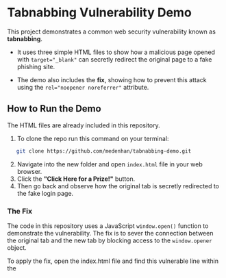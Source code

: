 # Tabnabbing Vulnerability Demo

This project demonstrates a common web security vulnerability known as **tabnabbing**.  

- It uses three simple HTML files to show how a malicious page opened with `target="_blank"` can secretly redirect the original page to a fake phishing site.  

- The demo also includes the **fix**, showing how to prevent this attack using the `rel="noopener noreferrer"` attribute.

## How to Run the Demo

The HTML files are already included in this repository.

1. To clone the repo run this command on your terminal:

```bash
   git clone https://github.com/medenhan/tabnabbing-demo.git
   ```

2. Navigate into the new folder and open `index.html` file in your web browser.
3. Click the **"Click Here for a Prize!"** button.
4. Then go back and observe how the original tab is secretly redirected to the fake login page.

### The Fix

The code in this repository uses a JavaScript `window.open()` function to demonstrate the vulnerability. The fix is to sever the connection between the original tab and the new tab by blocking access to the `window.opener` object.

To apply the fix, open the index.html file and find this vulnerable line within the <script> tag:

```javascript
// This line is vulnerable because it gives the new tab access to the original tab.
window.open('malicious.html');
```
Replace it with the following fixed line. The addition of 'noopener' as the third argument severs the connection between the tabs, blocking the attack.

```javascript
// Opens a new tab safely by severing access to window.opener
window.open('malicious.html', '_blank', 'noopener');
```
After applying this change, the original tab (index.html) will remain secure and will not be redirected. 

🎉 Congratulations! You have now successfully mitigated the Tabnabbing vulnerability.

## Note
For projects that use a standard HTML `<a>` tag instead of JavaScript, the fix is to add the rel="noopener noreferrer" attribute.

### Vulnerable HTML Link
```html
<a href="malicious.html" target="_blank">Click Here</a>
```

### Fixed HTML Link
```html
<a href="malicious.html" target="_blank" rel="noopener noreferrer">Click Here</a>
```
- `noopener` ensures the new tab does not have access to `window.opener`.  
- `noreferrer` additionally hides the referrer information.  
- Always use these attributes when opening untrusted or external links with `target="_blank"`.  

## Contributing

Contributions, issues, and suggestions are welcome!  
Feel free to open a pull request or file an issue if you’d like to improve the demo.

## License

This project is licensed under the MIT License.  
You are free to use, modify, and distribute it as long as proper attribution is provided.


## Further Reading

- [MDN Web Docs: `rel=noopener`](https://developer.mozilla.org/en-US/docs/Web/HTML/Link_types/noopener)  
- [OWASP: Tabnabbing](https://owasp.org/www-community/attacks/Reverse_Tabnabbing)  
- [HTML Living Standard: `a` element](https://html.spec.whatwg.org/multipage/text-level-semantics.html#the-a-element)


## Acknowledgments

This project was inspired by [Protect your Website from Target="_blank" vulnerability](https://www.youtube.com/watch?v=0hNDDpljJrs) YouTube demo-video.
